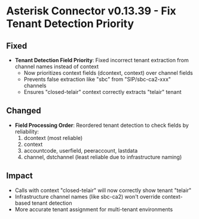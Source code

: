 # Asterisk Connector v0.13.39 - Fix Tenant Detection Priority

## Fixed
- **Tenant Detection Field Priority**: Fixed incorrect tenant extraction from channel names instead of context
  - Now prioritizes context fields (dcontext, context) over channel fields
  - Prevents false extraction like "sbc" from "SIP/sbc-ca2-xxx" channels
  - Ensures "closed-telair" context correctly extracts "telair" tenant

## Changed
- **Field Processing Order**: Reordered tenant detection to check fields by reliability:
  1. dcontext (most reliable)
  2. context
  3. accountcode, userfield, peeraccount, lastdata
  4. channel, dstchannel (least reliable due to infrastructure naming)

## Impact
- Calls with context "closed-telair" will now correctly show tenant "telair"
- Infrastructure channel names (like sbc-ca2) won't override context-based tenant detection
- More accurate tenant assignment for multi-tenant environments